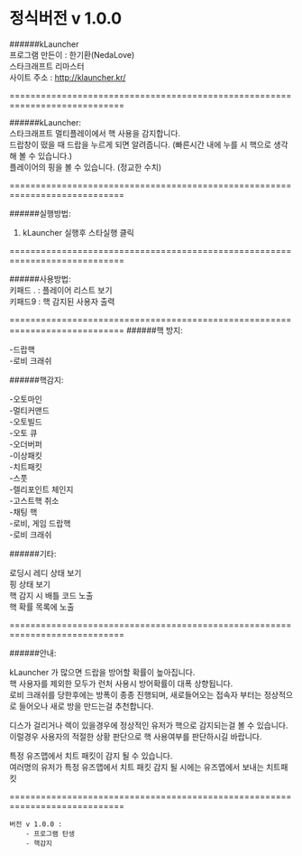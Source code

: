 정식버전 v 1.0.0   
============================================================================

######kLauncher   
프로그램 만든이 : 한기환(NedaLove)   
스타크래프트 리마스터   
사이트 주소 : http://klauncher.kr/   


============================================================================

######kLauncher:   
스타크래프트 멀티플레이에서 핵 사용을 감지합니다.   
드랍창이 떴을 때 드랍을 누르게 되면 알려줍니다. (빠른시간 내에 누를 시 핵으로 생각 해 볼 수 있습니다.)   
플레이어의 핑을 볼 수 있습니다. (정교한 수치)   

============================================================================

######실행방법:   
1. kLauncher 실행후 스타실행 클릭   


============================================================================

######사용방법:   
키패드 .  : 플레이어 리스트 보기   
키패드9  : 핵 감지된 사용자 출력   

============================================================================
######핵 방지:      

-드랍핵   
-로비 크래쉬   

######핵감지:      

-오토마인   
-멀티커맨드   
-오토빌드   
-오토 큐   
-오더버퍼   
-이상패킷   
-치트패킷   
-스풋   
-렐리포인트 체인지   
-고스트핵 취소   
-채팅 핵   
-로비, 게임 드랍핵   
-로비 크래쉬   

######기타:   

로딩시 레디 상태 보기   
핑 상태 보기    
핵 감지 시 배틀 코드 노출   
핵 확률 목록에 노출    

============================================================================   

######안내:   

kLauncher 가 많으면 드랍을 방어할 확률이 높아집니다.   
핵 사용자를 제외한 모두가 런처 사용시 방어확률이 대폭 상향됩니다.   
로비 크래쉬를 당한후에는 방폭이 종종 진행되며, 새로들어오는 접속자 부터는 정상적으로 들어오나 새로 방을 만드는걸 추천합니다.   

디스가 걸리거나 렉이 있을경우에 정상적인 유저가 핵으로 감지되는걸 볼 수 있습니다.   
이럴경우 사용자의 적절한 상황 판단으로 핵 사용여부를 판단하시길 바랍니다.   

특정 유즈맵에서 치트 패킷이 감지 될 수 있습니다.   
여러명의 유저가 특정 유즈맵에서 치트 패킷 감지 될 시에는 유즈맵에서 보내는 치트패킷   

============================================================================   

	버전 v 1.0.0 :
		- 프로그램 탄생
		- 핵감지